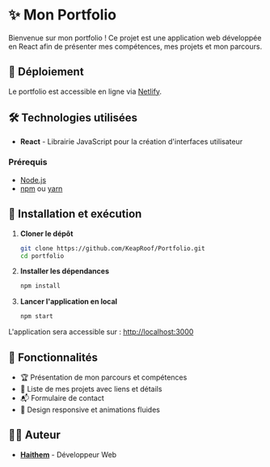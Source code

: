 # ✨ Mon Portfolio

Bienvenue sur mon portfolio ! Ce projet est une application web développée en React afin de présenter mes compétences, mes projets et mon parcours.


## 🚀 Déploiement

Le portfolio est accessible en ligne via [Netlify](https://keap.netlify.app).

## 🛠 Technologies utilisées

- **React** - Librairie JavaScript pour la création d'interfaces utilisateur


### Prérequis
- [Node.js](https://nodejs.org/)
- [npm](https://www.npmjs.com/) ou [yarn](https://yarnpkg.com/)


## 📂 Installation et exécution

1. **Cloner le dépôt**
   ```sh
   git clone https://github.com/KeapRoof/Portfolio.git
   cd portfolio
   ```

2. **Installer les dépendances**
   ```sh
   npm install
   ```

3. **Lancer l'application en local**
   ```sh
   npm start
   ```

L'application sera accessible sur : [http://localhost:3000](http://localhost:3000)

## 📌 Fonctionnalités

- 🏆 Présentation de mon parcours et compétences
- 📂 Liste de mes projets avec liens et détails
- 📬 Formulaire de contact
- 🎨 Design responsive et animations fluides


## 👨‍💻 Auteur

- **[Haithem](https://github.com/KeapRoof)** - Développeur Web

